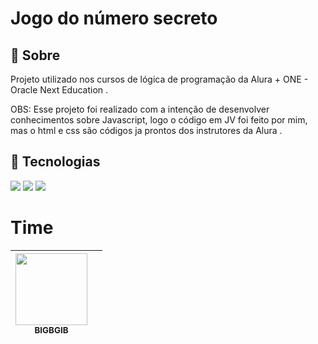 <h1>Jogo do número secreto</h1>

<h2>🔖 Sobre</h2>
<p>Projeto utilizado nos cursos de lógica de programação da Alura + ONE - Oracle Next Education .</p>
<p2>OBS: Esse projeto foi realizado com a intenção de desenvolver conhecimentos sobre Javascript, logo o código em JV foi feito por mim, mas o html e css são códigos ja prontos dos instrutores da Alura .</p2>


## 🚀 Tecnologias
<div>
  <img src="https://img.shields.io/badge/HTML-239120?style=for-the-badge&logo=html5&logoColor=white">
  <img src="https://img.shields.io/badge/CSS-239120?&style=for-the-badge&logo=css3&logoColor=white">
  <img src="https://img.shields.io/badge/JavaScript-F7DF1E?style=for-the-badge&logo=javascript&logoColor=black">
</div>

# Time

| [<img loading="lazy" src="https://avatars.githubusercontent.com/u/172038679?s=400&u=663d380ce6a63cdc2218de7696dceac0649796f6&v=4" width=115><br><sub>BIGBGIB</sub>](https://github.com/BIGBGIB) | |   
| :---: | :---: |
